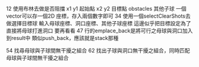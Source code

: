 12  使用布林去做是否阻擋
    x1 y1 起始點 x2 y2 目標點
    obstacles 其他子球
    一個vector<double>可以存一個2D 座標，存入兩個數字即可
34  使用一個selectClearShots去做選擇目標球
    輸入母球座標、洞口座標、其他子球座標
    這邊似乎把目標設定為了直接將母球打進洞口
    要再看看
47  行的emplace_back是將可行之母球與洞口加入到result中
    類似push_back，應該就是stack那種

54  找尋母球與子球間無干擾之組合
62  找出子球與洞口無干擾之組合，同時匹配母球與子球間無干擾之組合